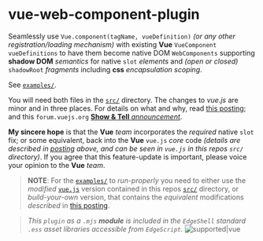 # vue-web-component-plugin
Seamlessly use `Vue.component(tagName, vueDefinition)` _(or any other registration/loading mechanism)_ with existing **Vue** `VueComponent` `vueDefinitions` to have them become native DOM `WebComponents` supporting **shadow DOM** _semantics_ for native `slot` _elements_ and _(open or closed)_ `shadowRoot` _fragments_ including **css** _encapsulation scoping_.

See [`examples/`](https://github.com/Smallscript-Corp/vue-web-component-plugin/blob/master/examples/example1.html).

You will need both files in the [`src/`](https://github.com/Smallscript-Corp/vue-web-component-plugin/tree/master/src) directory. The changes to *vue.js*
are minor and in three places. For details on what and why, read [this
posting](https://github.com/vuejs/vue-web-component-wrapper/issues/49); and this `forum.vuejs.org` [**Show & Tell** _announcement_](https://forum.vuejs.org/t/plugin-for-using-your-vuecomponents-as-native-dom-webcomponents/59716).

**My sincere hope** is that the **Vue** _team_ incorporates the _required_ native `slot` fix; or some equivalent, back into the **Vue** `vue.js` _core_ code _(details are described in [posting](https://github.com/vuejs/vue-web-component-wrapper/issues/49) above, and can be seen in `vue.js` in this repos `src/` directory)_. If you agree that this feature-update is important, please voice your opinion to the **Vue** _team_.

>**NOTE**: For the [`examples/`](https://github.com/Smallscript-Corp/vue-web-component-plugin/tree/master/examples) to _run-properly_ you need to either use the _modified_ [`vue.js`](https://github.com/Smallscript-Corp/vue-web-component-plugin/blob/master/src/vue.js) version contained in this repos [`src/`](https://github.com/Smallscript-Corp/vue-web-component-plugin/tree/master/src) directory, or _build-your-own_ version, that contains the _equivalent_ modifications _described_ in [this
posting](https://github.com/vuejs/vue-web-component-wrapper/issues/49).

>_This `plugin` as a `.mjs` **module** is included in the `EdgeShell` standard `.ess` asset libraries accessible from `EdgeScript`._
![supported|vue](https://img.shields.io/badge/supported-vue-green.svg)
